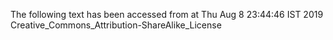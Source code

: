 The following text has been accessed from at Thu Aug 8 23:44:46 IST 2019
Creative_Commons_Attribution-ShareAlike_License
